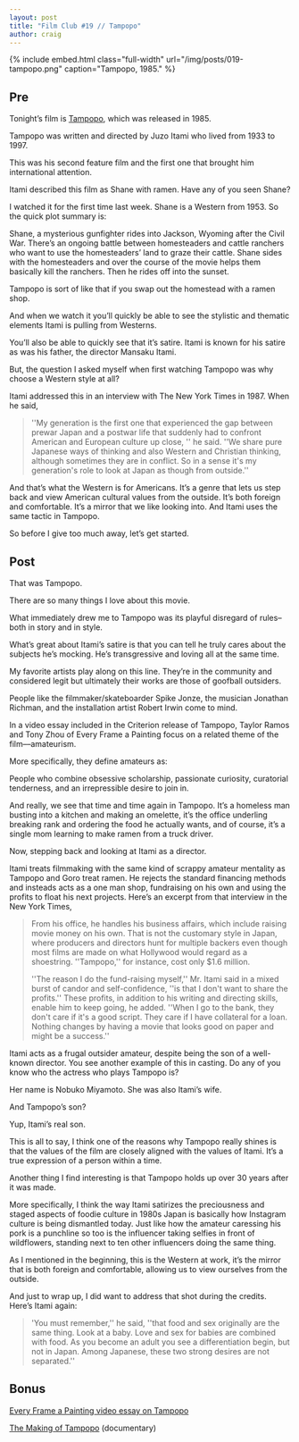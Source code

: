 ```yaml
---
layout: post
title: "Film Club #19 // Tampopo"
author: craig
---
```


{% include embed.html class="full-width" url="/img/posts/019-tampopo.png"
caption="Tampopo, 1985." %}

## Pre

Tonight’s film is [Tampopo](https://g.co/kgs/UjDpJs), which was released in 1985.

Tampopo was written and directed by Juzo Itami who lived from 1933 to 1997.

This was his second feature film and the first one that brought him international attention.

Itami described this film as Shane with ramen. Have any of you seen Shane?

I watched it for the first time last week. Shane is a Western from 1953. So the quick plot summary is:

Shane, a mysterious gunfighter rides into Jackson, Wyoming after the Civil War. There’s an ongoing battle between homesteaders and cattle ranchers who want to use the homesteaders’ land to graze their cattle. Shane sides with the homesteaders and over the course of the movie helps them basically kill the ranchers. Then he rides off into the sunset.

Tampopo is sort of like that if you swap out the homestead with a ramen shop.

And when we watch it you’ll quickly be able to see the stylistic and thematic elements Itami is pulling from Westerns.

You’ll also be able to quickly see that it’s satire. Itami is known for his satire as was his father, the director Mansaku Itami.

But, the question I asked myself when first watching Tampopo was why choose a Western style at all?

Itami addressed this in an interview with The New York Times in 1987. When he said,

> ''My generation is the first one that experienced the gap between prewar Japan and a postwar life that suddenly had to confront American and European culture up close, '' he said. ''We share pure Japanese ways of thinking and also Western and Christian thinking, although sometimes they are in conflict. So in a sense it's my generation's role to look at Japan as though from outside.''

And that’s what the Western is for Americans. It’s a genre that lets us step back and view American cultural values from the outside. It’s both foreign and comfortable. It’s a mirror that we like looking into. And Itami uses the same tactic in Tampopo.

So before I give too much away, let’s get started.

## Post

That was Tampopo.

There are so many things I love about this movie.

What immediately drew me to Tampopo was its playful disregard of rules–both in story and in style.

What’s great about Itami’s satire is that you can tell he truly cares about the subjects he’s mocking. He’s transgressive and loving all at the same time.

My favorite artists play along on this line. They’re in the community and considered legit but ultimately their works are those of goofball outsiders.

People like the filmmaker/skateboarder Spike Jonze, the musician Jonathan Richman, and the installation artist Robert Irwin come to mind.

In a video essay included in the Criterion release of Tampopo, Taylor Ramos and Tony Zhou of Every Frame a Painting focus on a related theme of the film––amateurism.

More specifically, they define amateurs as:

People who combine obsessive scholarship, passionate curiosity, curatorial tenderness, and an irrepressible desire to join in.

And really, we see that time and time again in Tampopo. It’s a homeless man busting into a kitchen and making an omelette, it’s the office underling breaking rank and ordering the food he actually wants, and of course, it’s a single mom learning to make ramen from a truck driver.

Now, stepping back and looking at Itami as a director.

Itami treats filmmaking with the same kind of scrappy amateur mentality as Tampopo and Goro treat ramen. He rejects the standard financing methods and insteads acts as a one man shop, fundraising on his own and using the profits to float his next projects. Here’s an excerpt from that interview in the New York Times,

> From his office, he handles his business affairs, which include raising movie money on his own. That is not the customary style in Japan, where producers and directors hunt for multiple backers even though most films are made on what Hollywood would regard as a shoestring. ''Tampopo,'' for instance, cost only \$1.6 million.
>
> ''The reason I do the fund-raising myself,'' Mr. Itami said in a mixed burst of candor and self-confidence, ''is that I don't want to share the profits.'' These profits, in addition to his writing and directing skills, enable him to keep going, he added. ''When I go to the bank, they don't care if it's a good script. They care if I have collateral for a loan. Nothing changes by having a movie that looks good on paper and might be a success.''

Itami acts as a frugal outsider amateur, despite being the son of a well-known director. You see another example of this in casting. Do any of you know who the actress who plays Tampopo is?

Her name is Nobuko Miyamoto. She was also Itami’s wife.

And Tampopo’s son?

Yup, Itami’s real son.

This is all to say, I think one of the reasons why Tampopo really shines is that the values of the film are closely aligned with the values of Itami. It’s a true expression of a person within a time.

Another thing I find interesting is that Tampopo holds up over 30 years after it was made.

More specifically, I think the way Itami satirizes the preciousness and staged aspects of foodie culture in 1980s Japan is basically how Instagram culture is being dismantled today. Just like how the amateur caressing his pork is a punchline so too is the influencer taking selfies in front of wildflowers, standing next to ten other influencers doing the same thing.

As I mentioned in the beginning, this is the Western at work, it’s the mirror that is both foreign and comfortable, allowing us to view ourselves from the outside.

And just to wrap up, I did want to address that shot during the credits. Here’s Itami again:

> 'You must remember,'' he said, ''that food and sex originally are the same thing. Look at a baby. Love and sex for babies are combined with food. As you become an adult you see a differentiation begin, but not in Japan. Among Japanese, these two strong desires are not separated.''

## Bonus

[Every Frame a Painting video essay on Tampopo](https://www.youtube.com/watch?v=I7B_QaQOyh0)

[The Making of Tampopo](https://www.youtube.com/watch?v=IYrglxMJ0VQ&has_verified=1) (documentary)
